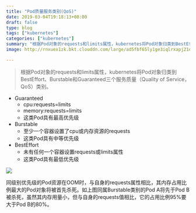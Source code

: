 ```yaml
---
title: "Pod质量服务类别(QoS)"
date: 2019-03-04T19:18:13+08:00
draft: false
type: blog
tags: ["kubernetes"]
categories: ["kubernetes"]
summary: "根据Pod对象的requests和limits属性，kubernetes将Pod对象归类到BestEffort、Burstable和Guaranteed三个服务质量（Quality of Service，QoS）类别。"
image: http://rnxuex1zk.bkt.clouddn.com/large/ad5fbf65ly1ge3iqlrxapj21qf15oq8r.jpg

---
```


> 根据Pod对象的requests和limits属性，kubernetes将Pod对象归类到BestEffort、Burstable和Guaranteed三个服务质量（Quality of Service，QoS）类别。

- Guaranteed
    - cpu:requests=limits
    - memory:requests=limits
    - 这类Pod具有最高优先级
- Burstable
    - 至少一个容器设置了cpu或内存资源的requests
    - 这类Pod具有中等优先级
- BestEffort
    - 未有任何一个容器设置requests或limits属性
    - 这类Pod具有最低优先级

![](http://ww1.sinaimg.cn/large/ad5fbf65ly1g0rv2ipzqkj20hx0edmx8.jpg)

同级别优先级的Pod资源在OOM时，与自身的requests属性相比，其内存占用比例最大的Pod对象将被首先杀死。如上图同属Burstable类别的Pod A将先于Pod B被杀死，虽然其内存用量小，但与自身的requests值相比，它的占用比例95%要大于Pod B的80%。
